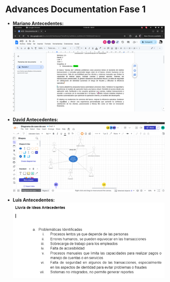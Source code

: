 # Advances Documentation Fase 1

- **Mariano Antecedentes:**
  ![Kanban-1](../Fase-1-Screenshot/MarianoAntecedentes.png)

- **David Antecedentes:**
  ![Kanban-1](../Fase-1-Screenshot/DavidAntecedentes.png)

- **Luis Antecedentes:**
  ![Kanban-1](../Fase-1-Screenshot/LuisAntecedentes.png)


